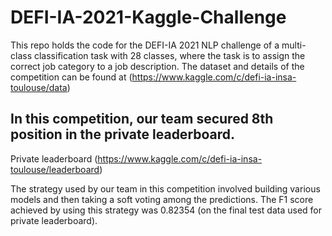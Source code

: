 # DEFI-IA-2021-Kaggle-Challenge
This repo holds the code for the DEFI-IA 2021 NLP challenge of a multi-class classification task with 28 classes, where the task is to assign the correct job category to a job description. The dataset and details of the competition can be found at (https://www.kaggle.com/c/defi-ia-insa-toulouse/data)
## In this competition, our team secured 8th position in the private leaderboard.
Private leaderboard (https://www.kaggle.com/c/defi-ia-insa-toulouse/leaderboard)

The strategy used by our team in this competition involved building various models and then taking a soft voting among the predictions. The F1 score achieved by using this strategy was 0.82354 (on the final test data used for private leaderboard).
